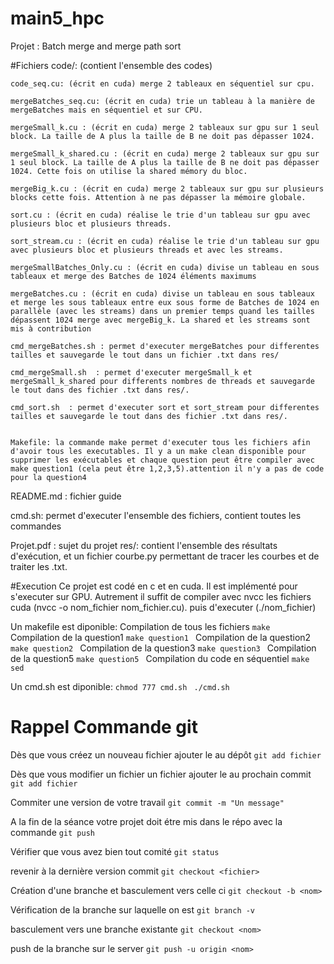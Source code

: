 # main5_hpc
Projet : Batch merge and merge path sort

#Fichiers
code/: (contient l'ensemble des codes)

	code_seq.cu: (écrit en cuda) merge 2 tableaux en séquentiel sur cpu.

	mergeBatches_seq.cu: (écrit en cuda) trie un tableau à la manière de mergeBatches mais en séquentiel et sur CPU.

	mergeSmall_k.cu : (écrit en cuda) merge 2 tableaux sur gpu sur 1 seul block. La taille de A plus la taille de B ne doit pas dépasser 1024.

	mergeSmall_k_shared.cu : (écrit en cuda) merge 2 tableaux sur gpu sur 1 seul block. La taille de A plus la taille de B ne doit pas dépasser 1024. Cette fois on utilise la shared mémory du bloc.

	mergeBig_k.cu : (écrit en cuda) merge 2 tableaux sur gpu sur plusieurs blocks cette fois. Attention à ne pas dépasser la mémoire globale.

	sort.cu : (écrit en cuda) réalise le trie d'un tableau sur gpu avec plusieurs bloc et plusieurs threads.

	sort_stream.cu : (écrit en cuda) réalise le trie d'un tableau sur gpu avec plusieurs bloc et plusieurs threads et avec les streams.

	mergeSmallBatches_Only.cu : (écrit en cuda) divise un tableau en sous tableaux et merge des Batches de 1024 éléments maximums

	mergeBatches.cu : (écrit en cuda) divise un tableau en sous tableaux et merge les sous tableaux entre eux sous forme de Batches de 1024 en parallèle (avec les streams) dans un premier temps quand les tailles dépassent 1024 merge avec mergeBig_k. La shared et les streams sont mis à contribution

	cmd_mergeBatches.sh : permet d'executer mergeBatches pour differentes tailles et sauvegarde le tout dans un fichier .txt dans res/

	cmd_mergeSmall.sh  : permet d'executer mergeSmall_k et mergeSmall_k_shared pour differents nombres de threads et sauvegarde le tout dans des fichier .txt dans res/.

	cmd_sort.sh  : permet d'executer sort et sort_stream pour differentes tailles et sauvegarde le tout dans des fichier .txt dans res/.


	Makefile: la commande make permet d'executer tous les fichiers afin d'avoir tous les executables. Il y a un make clean disponible pour supprimer les exécutables et chaque question peut être compiler avec make question1 (cela peut être 1,2,3,5).attention il n'y a pas de code pour la question4

README.md : fichier guide

cmd.sh: permet d'executer l'ensemble des fichiers, contient toutes les commandes

Projet.pdf : sujet du projet
res/: contient l'ensemble des résultats d'exécution, et un fichier courbe.py permettant de tracer les courbes et de traiter les .txt.

#Execution
Ce projet est codé en c et en cuda. Il est implémenté pour s'executer sur GPU. Autrement il suffit de compiler avec nvcc les fichiers cuda (nvcc -o nom_fichier nom_fichier.cu). puis d'executer (./nom_fichier)

Un makefile est diponible:
Compilation de tous les fichiers
``make ``
Compilation de la question1
``make question1 ``
Compilation de la question2
``make question2 ``
Compilation de la question3
``make question3 ``
Compilation de la question5
``make question5 ``
Compilation du code en séquentiel
``make sed ``

Un cmd.sh est diponible:
``chmod 777 cmd.sh ``
``./cmd.sh ``

# Rappel Commande git
Dès que vous créez un nouveau fichier ajouter le au dépôt 
``git add fichier ``

Dès que vous modifier un fichier un fichier ajouter le au prochain
commit
``git add fichier ``

Commiter une version de votre travail 
``git commit -m "Un message" ``

A la fin de la séance votre projet doit étre mis dans le répo avec la commande
``git push``

Vérifier que vous avez bien tout comité 
``git status``

revenir à la dernière version commit
``git checkout <fichier>``

Création d'une branche et basculement vers celle ci
``git checkout -b <nom>``

Vérification de la branche sur laquelle on est
``git branch -v``

basculement vers une branche existante
``git checkout <nom>``

push de la branche sur le server
``git push -u origin <nom>``
